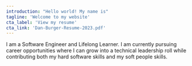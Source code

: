```yaml
---
introduction: "Hello world! My name is"
tagline: 'Welcome to my website'
cta_label: 'View my resume'
cta_link: 'Dan-Burger-Resume-2023.pdf'
---
```


I am a Software Engineer and Lifelong Learner. I am currently pursuing career opportunities where I can grow into a technical leadership roll while contributing both my hard software skills and my soft people skills.
